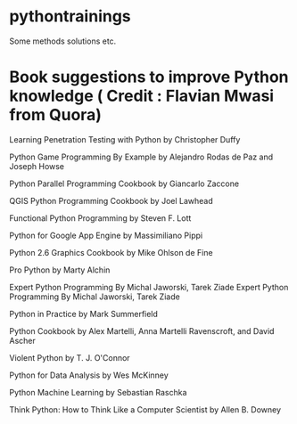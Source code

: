 # pythontrainings
Some methods solutions etc.
# Book suggestions to improve Python knowledge ( Credit : Flavian Mwasi from Quora)
Learning Penetration Testing with Python by Christopher Duffy

Python Game Programming By Example by Alejandro Rodas de Paz and Joseph Howse

Python Parallel Programming Cookbook by Giancarlo Zaccone

QGIS Python Programming Cookbook by Joel Lawhead

Functional Python Programming by Steven F. Lott

Python for Google App Engine by Massimiliano Pippi

Python 2.6 Graphics Cookbook by Mike Ohlson de Fine

Pro Python by Marty Alchin

Expert Python Programming By Michal Jaworski, Tarek Ziade
Expert Python Programming By Michal Jaworski, Tarek Ziade

Python in Practice by Mark Summerfield

Python Cookbook by Alex Martelli, Anna Martelli Ravenscroft, and David Ascher

Violent Python by T. J. O'Connor

Python for Data Analysis by Wes McKinney

Python Machine Learning by Sebastian Raschka

Think Python: How to Think Like a Computer Scientist by Allen B. Downey
